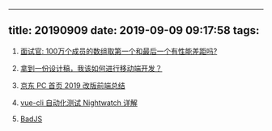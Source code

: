 <!--
 * @Description: In User Settings Edit
 * @Author: your name
 * @Date: 2019-09-09 09:17:58
 * @LastEditTime: 2019-09-09 09:24:51
 * @LastEditors: Please set LastEditors
 -->
---
title: 20190909
date: 2019-09-09 09:17:58
tags:
---

1. [面试官: 100万个成员的数组取第一个和最后一个有性能差距吗?](https://juejin.im/post/5d75a5266fb9a06b1a56b137)

2. [拿到一份设计稿，我该如何进行移动端开发？](https://juejin.im/post/5d736747e51d4561ff66688c)

3. [京东 PC 首页 2019 改版前端总结](https://juejin.im/post/5d71c98a6fb9a06ae8362f52)

4. [vue-cli 自动化测试 Nightwatch 详解](https://juejin.im/post/5b867f196fb9a019d74766ec)

5. [BadJS ](https://github.com/BetterJS/doc)